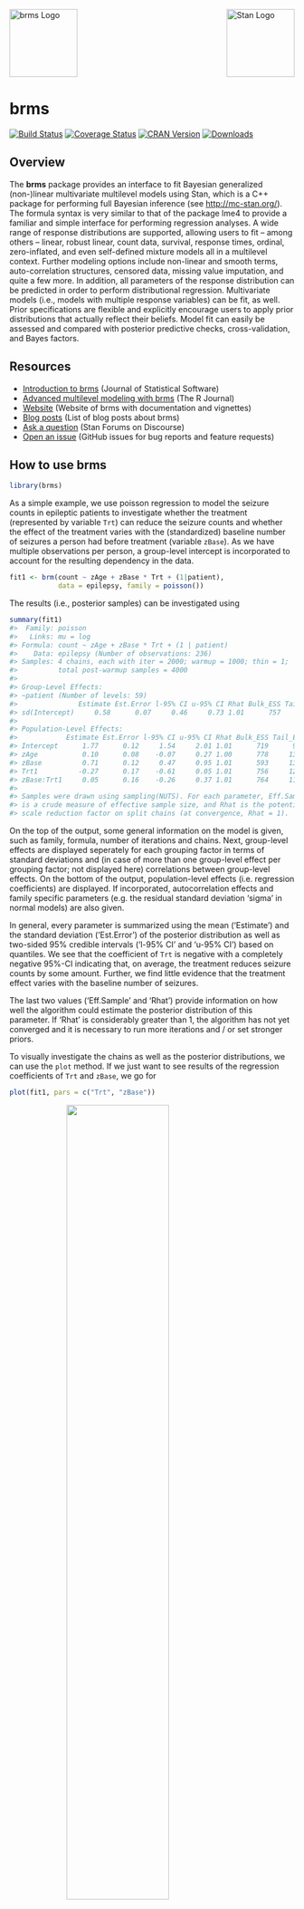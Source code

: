 <!-- README.md is generated from README.Rmd. Please edit that file -->

<img src="man/figures/brms.png" width = 120 alt="brms Logo"/>[<img src="https://raw.githubusercontent.com/stan-dev/logos/master/logo_tm.png" align="right" width=120 alt="Stan Logo"/>](http://mc-stan.org)

brms
====

[![Build
Status](https://travis-ci.org/paul-buerkner/brms.svg?branch=master)](https://travis-ci.org/paul-buerkner/brms)
[![Coverage
Status](https://codecov.io/github/paul-buerkner/brms/coverage.svg?branch=master)](https://codecov.io/github/paul-buerkner/brms?branch=master)
[![CRAN
Version](http://www.r-pkg.org/badges/version/brms)](https://cran.r-project.org/package=brms)
[![Downloads](http://cranlogs.r-pkg.org/badges/brms?color=brightgreen)](https://cran.rstudio.com/package=brms)

Overview
--------

The **brms** package provides an interface to fit Bayesian generalized
(non-)linear multivariate multilevel models using Stan, which is a C++
package for performing full Bayesian inference (see
<a href="http://mc-stan.org/" class="uri">http://mc-stan.org/</a>). The
formula syntax is very similar to that of the package lme4 to provide a
familiar and simple interface for performing regression analyses. A wide
range of response distributions are supported, allowing users to fit –
among others – linear, robust linear, count data, survival, response
times, ordinal, zero-inflated, and even self-defined mixture models all
in a multilevel context. Further modeling options include non-linear and
smooth terms, auto-correlation structures, censored data, missing value
imputation, and quite a few more. In addition, all parameters of the
response distribution can be predicted in order to perform
distributional regression. Multivariate models (i.e., models with
multiple response variables) can be fit, as well. Prior specifications
are flexible and explicitly encourage users to apply prior distributions
that actually reflect their beliefs. Model fit can easily be assessed
and compared with posterior predictive checks, cross-validation, and
Bayes factors.

Resources
---------

-   [Introduction to
    brms](https://www.jstatsoft.org/article/view/v080i01) (Journal of
    Statistical Software)
-   [Advanced multilevel modeling with
    brms](https://journal.r-project.org/archive/2018/RJ-2018-017/index.html)
    (The R Journal)
-   [Website](https://paul-buerkner.github.io/brms) (Website of brms
    with documentation and vignettes)
-   [Blog posts](https://paul-buerkner.github.io/blog/brms-blogposts/)
    (List of blog posts about brms)
-   [Ask a question](http://discourse.mc-stan.org/) (Stan Forums on
    Discourse)
-   [Open an issue](https://github.com/paul-buerkner/brms/issues)
    (GitHub issues for bug reports and feature requests)

How to use brms
---------------

``` r
library(brms)
```

As a simple example, we use poisson regression to model the seizure
counts in epileptic patients to investigate whether the treatment
(represented by variable `Trt`) can reduce the seizure counts and
whether the effect of the treatment varies with the (standardized)
baseline number of seizures a person had before treatment (variable
`zBase`). As we have multiple observations per person, a group-level
intercept is incorporated to account for the resulting dependency in the
data.

``` r
fit1 <- brm(count ~ zAge + zBase * Trt + (1|patient), 
            data = epilepsy, family = poisson())
```

The results (i.e., posterior samples) can be investigated using

``` r
summary(fit1) 
#>  Family: poisson 
#>   Links: mu = log 
#> Formula: count ~ zAge + zBase * Trt + (1 | patient) 
#>    Data: epilepsy (Number of observations: 236) 
#> Samples: 4 chains, each with iter = 2000; warmup = 1000; thin = 1;
#>          total post-warmup samples = 4000
#> 
#> Group-Level Effects: 
#> ~patient (Number of levels: 59) 
#>               Estimate Est.Error l-95% CI u-95% CI Rhat Bulk_ESS Tail_ESS
#> sd(Intercept)     0.58      0.07     0.46     0.73 1.01      757     1812
#> 
#> Population-Level Effects: 
#>            Estimate Est.Error l-95% CI u-95% CI Rhat Bulk_ESS Tail_ESS
#> Intercept      1.77      0.12     1.54     2.01 1.01      719      946
#> zAge           0.10      0.08    -0.07     0.27 1.00      778     1318
#> zBase          0.71      0.12     0.47     0.95 1.01      593     1323
#> Trt1          -0.27      0.17    -0.61     0.05 1.01      756     1270
#> zBase:Trt1     0.05      0.16    -0.26     0.37 1.01      764     1131
#> 
#> Samples were drawn using sampling(NUTS). For each parameter, Eff.Sample 
#> is a crude measure of effective sample size, and Rhat is the potential 
#> scale reduction factor on split chains (at convergence, Rhat = 1).
```

On the top of the output, some general information on the model is
given, such as family, formula, number of iterations and chains. Next,
group-level effects are displayed seperately for each grouping factor in
terms of standard deviations and (in case of more than one group-level
effect per grouping factor; not displayed here) correlations between
group-level effects. On the bottom of the output, population-level
effects (i.e. regression coefficients) are displayed. If incorporated,
autocorrelation effects and family specific parameters (e.g. the
residual standard deviation ‘sigma’ in normal models) are also given.

In general, every parameter is summarized using the mean (‘Estimate’)
and the standard deviation (‘Est.Error’) of the posterior distribution
as well as two-sided 95% credible intervals (‘l-95% CI’ and ‘u-95% CI’)
based on quantiles. We see that the coefficient of `Trt` is negative
with a completely negative 95%-CI indicating that, on average, the
treatment reduces seizure counts by some amount. Further, we find little
evidence that the treatment effect varies with the baseline number of
seizures.

The last two values (‘Eff.Sample’ and ‘Rhat’) provide information on how
well the algorithm could estimate the posterior distribution of this
parameter. If ‘Rhat’ is considerably greater than 1, the algorithm has
not yet converged and it is necessary to run more iterations and / or
set stronger priors.

To visually investigate the chains as well as the posterior
distributions, we can use the `plot` method. If we just want to see
results of the regression coefficients of `Trt` and `zBase`, we go for

``` r
plot(fit1, pars = c("Trt", "zBase")) 
```

<img src="man/figures/README-plot-1.png" width="60%" style="display: block; margin: auto;" />

A more detailed investigation can be performed by running
`launch_shinystan(fit1)`. To better understand the relationship of the
predictors with the response, I recommend the `conditional_effects`
method:

``` r
plot(conditional_effects(fit1, effects = "zBase:Trt"))
```

<img src="man/figures/README-conditional_effects-1.png" width="60%" style="display: block; margin: auto;" />

This method uses some prediction functionality behind the scenes, which
can also be called directly. Suppose that we want to predict responses
(i.e. seizure counts) of a person in the treatment group (`Trt = 1`) and
in the control group (`Trt = 0`) with average age and average number of
previous seizures. Than we can use

``` r
newdata <- data.frame(Trt = c(0, 1), zAge = 0, zBase = 0)
predict(fit1, newdata = newdata, re_formula = NA)
#>      Estimate Est.Error Q2.5 Q97.5
#> [1,]  5.92175  2.487403    2    11
#> [2,]  4.57475  2.168084    1     9
```

We need to set `re_formula = NA` in order not to condition of the
group-level effects. While the `predict` method returns predictions of
the responses, the `fitted` method returns predictions of the regression
line.

``` r
fitted(fit1, newdata = newdata, re_formula = NA)
#>      Estimate Est.Error     Q2.5    Q97.5
#> [1,] 5.932893 0.6985409 4.663774 7.447649
#> [2,] 4.545819 0.5293890 3.574081 5.647261
```

Both methods return the same estimate (up to random error), while the
latter has smaller variance, because the uncertainty in the regression
line is smaller than the uncertainty in each response. If we want to
predict values of the original data, we can just leave the `newdata`
argument empty.

Suppose, we want to investigate whether there is overdispersion in the
model, that is residual variation not accounted for by the response
distribution. For this purpose, we include a second group-level
intercept that captures possible overdispersion.

``` r
fit2 <- brm(count ~ zAge + zBase * Trt + (1|patient) + (1|obs), 
            data = epilepsy, family = poisson())
```

We can then go ahead and compare both models via approximate
leave-one-out cross-validation.

``` r
loo(fit1, fit2)
#> Output of model 'fit1':
#> 
#> Computed from 4000 by 236 log-likelihood matrix
#> 
#>          Estimate   SE
#> elpd_loo   -672.1 36.5
#> p_loo        94.5 14.2
#> looic      1344.2 73.1
#> ------
#> Monte Carlo SE of elpd_loo is NA.
#> 
#> Pareto k diagnostic values:
#>                          Count Pct.    Min. n_eff
#> (-Inf, 0.5]   (good)     209   88.6%   368       
#>  (0.5, 0.7]   (ok)        19    8.1%   128       
#>    (0.7, 1]   (bad)        6    2.5%   35        
#>    (1, Inf)   (very bad)   2    0.8%   5         
#> See help('pareto-k-diagnostic') for details.
#> 
#> Output of model 'fit2':
#> 
#> Computed from 4000 by 236 log-likelihood matrix
#> 
#>          Estimate   SE
#> elpd_loo   -594.9 13.8
#> p_loo       107.5  6.9
#> looic      1189.8 27.5
#> ------
#> Monte Carlo SE of elpd_loo is NA.
#> 
#> Pareto k diagnostic values:
#>                          Count Pct.    Min. n_eff
#> (-Inf, 0.5]   (good)      84   35.6%   675       
#>  (0.5, 0.7]   (ok)       100   42.4%   209       
#>    (0.7, 1]   (bad)       45   19.1%   42        
#>    (1, Inf)   (very bad)   7    3.0%   11        
#> See help('pareto-k-diagnostic') for details.
#> 
#> Model comparisons:
#>      elpd_diff se_diff
#> fit2   0.0       0.0  
#> fit1 -77.2      27.1
```

Since lower `LOOIC` values indicate better fit, we see that the model
accounting for overdispersion fits substantially better. The
post-processing methods we have shown so far are just the tip of the
iceberg. For a full list of methods to apply on fitted model objects,
type `methods(class = "brmsfit")`.

Citing brms and related software
--------------------------------

Developing and maintaining open source software is an important yet
often underappreciated contribution to scientific progress. Thus,
whenever you are using open source software (or software in general),
please make sure to cite it appropriately so that developers get credit
for their work.

When using brms, please cite one or more of the following publications:

-   Bürkner P. C. (2017). brms: An R Package for Bayesian Multilevel
    Models using Stan. *Journal of Statistical Software*. 80(1), 1-28.
    doi.org/10.18637/jss.v080.i01
-   Bürkner P. C. (2018). Advanced Bayesian Multilevel Modeling with the
    R Package brms. *The R Journal*. 10(1), 395-411.
    doi.org/10.32614/RJ-2018-017

As brms is a high-level interface to Stan, please additionally cite
Stan:

-   Carpenter B., Gelman A., Hoffman M. D., Lee D., Goodrich B.,
    Betancourt M., Brubaker M., Guo J., Li P., and Riddell A. (2017).
    Stan: A probabilistic programming language. *Journal of Statistical
    Software*. 76(1). 10.18637/jss.v076.i01

Further, brms relies on several other R packages and, of course, on R
itself. To find out how to cite R and its packages, use the `citation`
function. There are some features of brms which specifically rely on
certain packages. The **rstan** package together with **Rcpp** makes
Stan conveniently accessible in R. Visualizations and
posterior-predictive checks are based on **bayesplot** and **ggplot2**.
Approximate leave-one-out cross-validation using `loo` and related
methods is done via the **loo** package. Marginal likelihood based
methods such as `bayes_factor` are realized by means of the
**bridgesampling** package. Splines specified via the `s` and `t2`
functions rely on **mgcv**. If you use some of these features, please
also consider citing the related packages.

FAQ
---

### How do I install brms?

To install the latest release version from CRAN use

``` r
install.packages("brms")
```

The current developmental version can be downloaded from github via

``` r
if (!requireNamespace("remotes")) {
  install.packages("remotes")
}
remotes::install_github("paul-buerkner/brms")
```

Because brms is based on Stan, a C++ compiler is required. The program
Rtools (available on
<a href="https://cran.r-project.org/bin/windows/Rtools/" class="uri">https://cran.r-project.org/bin/windows/Rtools/</a>)
comes with a C++ compiler for Windows. On Mac, you should install Xcode.
For further instructions on how to get the compilers running, see the
prerequisites section on
<a href="https://github.com/stan-dev/rstan/wiki/RStan-Getting-Started" class="uri">https://github.com/stan-dev/rstan/wiki/RStan-Getting-Started</a>.

### I am new to brms. Where can I start?

Detailed instructions and case studies are given in the package’s
extensive vignettes. See `vignette(package = "brms")` for an overview.
For documentation on formula syntax, families, and prior distributions
see `help("brm")`.

### Where do I ask questions, propose a new feature, or report a bug?

Questions can be asked on the [Stan
forums](http://discourse.mc-stan.org/) on Discourse. To propose a new
feature or report a bug, please open an issue on
[GitHub](https://github.com/paul-buerkner/brms).

### How can I extract the generated Stan code?

If you have already fitted a model, just apply the `stancode` method on
the fitted model object. If you just want to generate the Stan code
without any model fitting, use the `make_stancode` function.

### Can I avoid compiling models?

When you fit your model for the first time with brms, there is currently
no way to avoid compilation. However, if you have already fitted your
model and want to run it again, for instance with more samples, you can
do this without recompilation by using the `update` method. For more
details see `help("update.brmsfit")`.

### What is the difference between brms and rstanarm?

The rstanarm package is similar to brms in that it also allows to fit
regression models using Stan for the backend estimation. Contrary to
brms, rstanarm comes with precompiled code to save the compilation time
(and the need for a C++ compiler) when fitting a model. However, as brms
generates its Stan code on the fly, it offers much more flexibility in
model specification than rstanarm. Also, multilevel models are currently
fitted a bit more efficiently in brms. For detailed comparisons of brms
with other common R packages implementing multilevel models, see
`vignette("brms_multilevel")` and `vignette("brms_overview")`.
